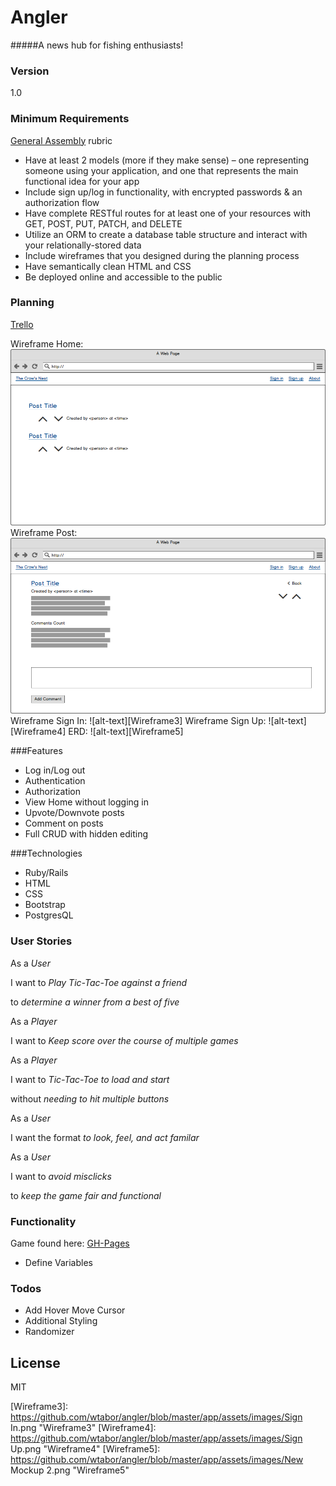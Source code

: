 
# Angler

#####A news hub for fishing enthusiasts!

### Version
1.0

### Minimum Requirements
 [General Assembly] rubric

* Have at least 2 models (more if they make sense) – one representing someone using your application, and one that represents the main functional idea for your app
* Include sign up/log in functionality, with encrypted passwords & an authorization flow
* Have complete RESTful routes for at least one of your resources with GET, POST, PUT, PATCH, and DELETE
* Utilize an ORM to create a database table structure and interact with your relationally-stored data
* Include wireframes that you designed during the planning process
* Have semantically clean HTML and CSS
* Be deployed online and accessible to the public



### Planning
[Trello]

Wireframe Home: ![alt-text][Wireframe]
Wireframe Post: ![alt-text][Wireframe2]
Wireframe Sign In: ![alt-text][Wireframe3]
Wireframe Sign Up: ![alt-text][Wireframe4]
ERD: ![alt-text][Wireframe5]

###Features
  - Log in/Log out
  - Authentication
  - Authorization
  - View Home without logging in
  - Upvote/Downvote posts
  - Comment on posts
  - Full CRUD with hidden editing

###Technologies
  - Ruby/Rails
  - HTML
  - CSS
  - Bootstrap
  - PostgresQL


### User Stories
As a *User*

I want to *Play Tic-Tac-Toe against a friend*

to *determine a winner from a best of five*

As a *Player*

I want to *Keep score over the course of multiple games*

As a *Player*

I want to *Tic-Tac-Toe to load and start*

without *needing to hit multiple buttons*

As a *User*

I want the format *to look, feel, and act familar*

As a *User*

I want to *avoid misclicks*

to *keep the game fair and functional*

### Functionality
Game found here: [GH-Pages]


* Define Variables




### Todos

 - Add Hover Move Cursor
 - Additional Styling
 - Randomizer

License
----

MIT




[//]: # (These are reference links used in the body of this note and get stripped out when the markdown processor does its job. There is no need to format nicely because it shouldn't be seen. Thanks SO - http://stackoverflow.com/questions/4823468/store-comments-in-markdown-syntax)

   [GH-Pages]: <http://wtabor.github.io/tic-tac-toe/>
   [General Assembly]: <https://github.com/ATL-WDI-Exercises/project-two-requirements>
   [dill]: <https://github.com/joemccann/dillinger>
   [git-repo-url]: <https://github.com/joemccann/dillinger.git>
   [jQuery]: <http://jquery.com>
   [Trello]: <https://trello.com/b/ceBOmnGB>
   [Wireframe]: https://github.com/wtabor/angler/blob/master/app/assets/images/Home.png "Wireframe"
   [Wireframe2]: https://github.com/wtabor/angler/blob/master/app/assets/images/Post.png "Wireframe2"
   [Wireframe3]: https://github.com/wtabor/angler/blob/master/app/assets/images/Sign In.png "Wireframe3"
   [Wireframe4]: https://github.com/wtabor/angler/blob/master/app/assets/images/Sign Up.png "Wireframe4"
   [Wireframe5]: https://github.com/wtabor/angler/blob/master/app/assets/images/New Mockup 2.png "Wireframe5"


   [PlDb]: <https://github.com/joemccann/dillinger/tree/master/plugins/dropbox/README.md>
   [PlGh]:  <https://github.com/joemccann/dillinger/tree/master/plugins/github/README.md>
   [PlGd]: <https://github.com/joemccann/dillinger/tree/master/plugins/googledrive/README.md>
   [PlOd]: <https://github.com/joemccann/dillinger/tree/master/plugins/onedrive/README.md>
